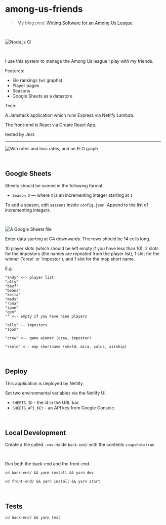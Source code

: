 # among-us-friends

> My blog post: [Writing Software for an Among Us League](https://healeycodes.com/writing-software-for-an-among-us-league/)

<br>

![Node.js CI](https://github.com/healeycodes/among-us-friends/workflows/Node.js%20CI/badge.svg)

<br>

I use this system to manage the Among Us league I play with my friends.

Features:

-   Elo rankings (w/ graphs)
-   Player pages
-   Seasons
-   Google Sheets as a datastore

Tech:

A Jamstack application which runs Express via Netlify Lambda.

The front-end is React via Create React App.

tested by Jest.

<hr>

![Win rates and loss rates, and an ELO graph](https://github.com/healeycodes/among-us-friends/blob/main/front-end/public/preview.png)

<br>

## Google Sheets


Sheets should be named in the following format:

-   `Season X` — where `X` is an incrementing integer starting at `1`

To add a season, edit `seasons` inside `config.json`. Append to the list of incrementing integers.

<br>

![A Google Sheets file](https://github.com/healeycodes/among-us-friends/blob/main/front-end/public/sheets.png)

Enter data starting at C4 downwards. The rows should be 14 cells long.

10 player slots (which should be left empty if you have less than 10), 2 slots for the impostors (the names are repeated from the player list), 1 slot for the winner ('crew' or 'impostor'), and 1 slot for the map short name.

E.g.

```
"andy" <-- player list
"ally"
"bayf"
"beans"
"keita"
"mads"
"roma"
"spon"
"gem"
"" <-- empty if you have nine players

"ally" -- impostors
"spon"

"crew" <-- game winner (crew, impostor)

"skeld" <-- map shortname (skeld, mira, polus, airship)
```

<br>

## Deploy

This application is deployed by Netlify.

Set two environmental variables via the Netlify UI.

- `SHEETS_ID` - the id in the URL bar.
- `SHEETS_API_KEY` - an API key from Google Console.

<br>

## Local Development

Create a file called `.env` inside `back-end/` with the contents `snapshot=true`

<br>

Run both the back-end and the front-end.

`cd back-end/ && yarn install && yarn dev`

`cd front-end/ && yarn install && yarn start`

<br>

## Tests

`cd back-end/ && yarn test`
